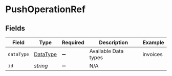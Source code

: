 # PushOperationRef


## Fields

| Field                                       | Type                                        | Required                                    | Description                                 | Example                                     |
| ------------------------------------------- | ------------------------------------------- | ------------------------------------------- | ------------------------------------------- | ------------------------------------------- |
| `dataType`                                  | [DataType](../../models/shared/DataType.md) | :heavy_minus_sign:                          | Available Data types                        | invoices                                    |
| `id`                                        | *string*                                    | :heavy_minus_sign:                          | N/A                                         |                                             |